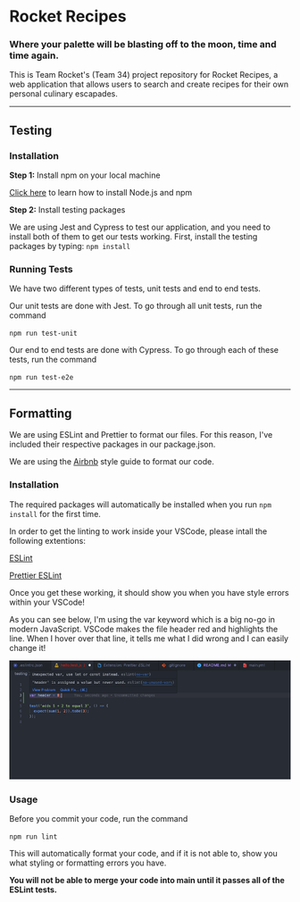 # Rocket Recipes
### Where your palette will be blasting off to the moon, time and time again.

This is Team Rocket's (Team 34) project repository for Rocket Recipes, a web application that allows users to search and create recipes for their own personal culinary escapades. 

---
## Testing
### Installation
**Step 1:** Install npm on your local machine

[Click here](https://docs.npmjs.com/downloading-and-installing-node-js-and-npm) to learn how to install Node.js and npm


**Step 2:** Install testing packages

We are using Jest and Cypress to test our application, and you need to install both of them to get our tests working. First, install the testing packages by typing:
`npm install`

### Running Tests
We have two different types of tests, unit tests and end to end tests.

Our unit tests are done with Jest. To go through all unit tests, run the command

`npm run test-unit`


Our end to end tests are done with Cypress. To go through each of these tests, run the command

`npm run test-e2e`


---
## Formatting
We are using ESLint and Prettier to format our files. For this reason, I've included their respective packages in our package.json.

We are using the [Airbnb](https://github.com/airbnb/javascript) style guide to format our code.
### Installation
The required packages will automatically be installed when you run `npm install` for the first time.

In order to get the linting to work inside your VSCode, please intall the following extentions:


[ESLint](https://marketplace.visualstudio.com/items?itemName=dbaeumer.vscode-eslint)

[Prettier ESLint](https://marketplace.visualstudio.com/items?itemName=rvest.vs-code-prettier-eslint)


Once you get these working, it should show you when you have style errors within your VSCode! 

As you can see below, I'm using the var keyword which is a big no-go in modern JavaScript. VSCode makes the file header red and highlights the line. When I hover over that line, it tells me what I did wrong and I can easily change it!

![ESLint in VSCode example](./docs/VSCode-ESLint-example.png)


### Usage

Before you commit your code, run the command 

`npm run lint`

This will automatically format your code, and if it is not able to, show you what styling or formatting errors you have.


**You will not be able to merge your code into main until it passes all of the ESLint tests.**